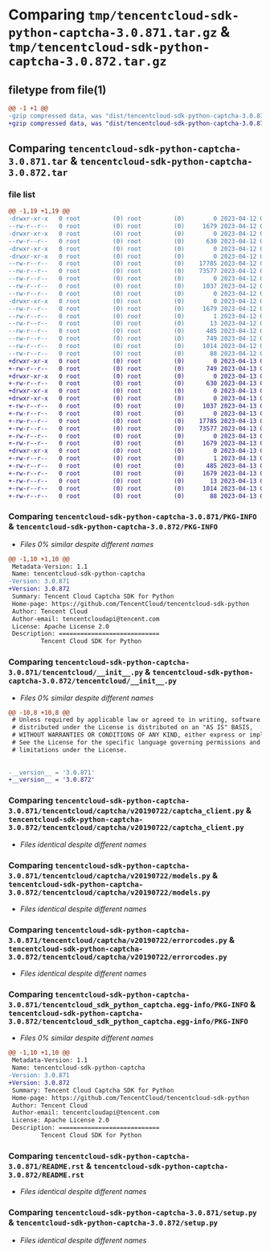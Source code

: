 # Comparing `tmp/tencentcloud-sdk-python-captcha-3.0.871.tar.gz` & `tmp/tencentcloud-sdk-python-captcha-3.0.872.tar.gz`

## filetype from file(1)

```diff
@@ -1 +1 @@
-gzip compressed data, was "dist/tencentcloud-sdk-python-captcha-3.0.871.tar", last modified: Wed Apr 12 00:17:53 2023, max compression
+gzip compressed data, was "dist/tencentcloud-sdk-python-captcha-3.0.872.tar", last modified: Thu Apr 13 00:22:49 2023, max compression
```

## Comparing `tencentcloud-sdk-python-captcha-3.0.871.tar` & `tencentcloud-sdk-python-captcha-3.0.872.tar`

### file list

```diff
@@ -1,19 +1,19 @@
-drwxr-xr-x   0 root         (0) root         (0)        0 2023-04-12 00:17:53.000000 tencentcloud-sdk-python-captcha-3.0.871/
--rw-r--r--   0 root         (0) root         (0)     1679 2023-04-12 00:17:53.000000 tencentcloud-sdk-python-captcha-3.0.871/PKG-INFO
-drwxr-xr-x   0 root         (0) root         (0)        0 2023-04-12 00:17:53.000000 tencentcloud-sdk-python-captcha-3.0.871/tencentcloud/
--rw-r--r--   0 root         (0) root         (0)      630 2023-04-12 00:17:53.000000 tencentcloud-sdk-python-captcha-3.0.871/tencentcloud/__init__.py
-drwxr-xr-x   0 root         (0) root         (0)        0 2023-04-12 00:17:53.000000 tencentcloud-sdk-python-captcha-3.0.871/tencentcloud/captcha/
-drwxr-xr-x   0 root         (0) root         (0)        0 2023-04-12 00:17:53.000000 tencentcloud-sdk-python-captcha-3.0.871/tencentcloud/captcha/v20190722/
--rw-r--r--   0 root         (0) root         (0)    17785 2023-04-12 00:17:53.000000 tencentcloud-sdk-python-captcha-3.0.871/tencentcloud/captcha/v20190722/captcha_client.py
--rw-r--r--   0 root         (0) root         (0)    73577 2023-04-12 00:17:53.000000 tencentcloud-sdk-python-captcha-3.0.871/tencentcloud/captcha/v20190722/models.py
--rw-r--r--   0 root         (0) root         (0)        0 2023-04-12 00:17:53.000000 tencentcloud-sdk-python-captcha-3.0.871/tencentcloud/captcha/v20190722/__init__.py
--rw-r--r--   0 root         (0) root         (0)     1037 2023-04-12 00:17:53.000000 tencentcloud-sdk-python-captcha-3.0.871/tencentcloud/captcha/v20190722/errorcodes.py
--rw-r--r--   0 root         (0) root         (0)        0 2023-04-12 00:17:53.000000 tencentcloud-sdk-python-captcha-3.0.871/tencentcloud/captcha/__init__.py
-drwxr-xr-x   0 root         (0) root         (0)        0 2023-04-12 00:17:53.000000 tencentcloud-sdk-python-captcha-3.0.871/tencentcloud_sdk_python_captcha.egg-info/
--rw-r--r--   0 root         (0) root         (0)     1679 2023-04-12 00:17:53.000000 tencentcloud-sdk-python-captcha-3.0.871/tencentcloud_sdk_python_captcha.egg-info/PKG-INFO
--rw-r--r--   0 root         (0) root         (0)        1 2023-04-12 00:17:53.000000 tencentcloud-sdk-python-captcha-3.0.871/tencentcloud_sdk_python_captcha.egg-info/dependency_links.txt
--rw-r--r--   0 root         (0) root         (0)       13 2023-04-12 00:17:53.000000 tencentcloud-sdk-python-captcha-3.0.871/tencentcloud_sdk_python_captcha.egg-info/top_level.txt
--rw-r--r--   0 root         (0) root         (0)      485 2023-04-12 00:17:53.000000 tencentcloud-sdk-python-captcha-3.0.871/tencentcloud_sdk_python_captcha.egg-info/SOURCES.txt
--rw-r--r--   0 root         (0) root         (0)      749 2023-04-12 00:17:53.000000 tencentcloud-sdk-python-captcha-3.0.871/README.rst
--rw-r--r--   0 root         (0) root         (0)     1014 2023-04-12 00:17:53.000000 tencentcloud-sdk-python-captcha-3.0.871/setup.py
--rw-r--r--   0 root         (0) root         (0)       88 2023-04-12 00:17:53.000000 tencentcloud-sdk-python-captcha-3.0.871/setup.cfg
+drwxr-xr-x   0 root         (0) root         (0)        0 2023-04-13 00:22:49.000000 tencentcloud-sdk-python-captcha-3.0.872/
+-rw-r--r--   0 root         (0) root         (0)      749 2023-04-13 00:22:49.000000 tencentcloud-sdk-python-captcha-3.0.872/README.rst
+drwxr-xr-x   0 root         (0) root         (0)        0 2023-04-13 00:22:49.000000 tencentcloud-sdk-python-captcha-3.0.872/tencentcloud/
+-rw-r--r--   0 root         (0) root         (0)      630 2023-04-13 00:22:49.000000 tencentcloud-sdk-python-captcha-3.0.872/tencentcloud/__init__.py
+drwxr-xr-x   0 root         (0) root         (0)        0 2023-04-13 00:22:49.000000 tencentcloud-sdk-python-captcha-3.0.872/tencentcloud/captcha/
+drwxr-xr-x   0 root         (0) root         (0)        0 2023-04-13 00:22:49.000000 tencentcloud-sdk-python-captcha-3.0.872/tencentcloud/captcha/v20190722/
+-rw-r--r--   0 root         (0) root         (0)     1037 2023-04-13 00:22:49.000000 tencentcloud-sdk-python-captcha-3.0.872/tencentcloud/captcha/v20190722/errorcodes.py
+-rw-r--r--   0 root         (0) root         (0)        0 2023-04-13 00:22:49.000000 tencentcloud-sdk-python-captcha-3.0.872/tencentcloud/captcha/v20190722/__init__.py
+-rw-r--r--   0 root         (0) root         (0)    17785 2023-04-13 00:22:49.000000 tencentcloud-sdk-python-captcha-3.0.872/tencentcloud/captcha/v20190722/captcha_client.py
+-rw-r--r--   0 root         (0) root         (0)    73577 2023-04-13 00:22:49.000000 tencentcloud-sdk-python-captcha-3.0.872/tencentcloud/captcha/v20190722/models.py
+-rw-r--r--   0 root         (0) root         (0)        0 2023-04-13 00:22:49.000000 tencentcloud-sdk-python-captcha-3.0.872/tencentcloud/captcha/__init__.py
+-rw-r--r--   0 root         (0) root         (0)     1679 2023-04-13 00:22:49.000000 tencentcloud-sdk-python-captcha-3.0.872/PKG-INFO
+drwxr-xr-x   0 root         (0) root         (0)        0 2023-04-13 00:22:49.000000 tencentcloud-sdk-python-captcha-3.0.872/tencentcloud_sdk_python_captcha.egg-info/
+-rw-r--r--   0 root         (0) root         (0)        1 2023-04-13 00:22:49.000000 tencentcloud-sdk-python-captcha-3.0.872/tencentcloud_sdk_python_captcha.egg-info/dependency_links.txt
+-rw-r--r--   0 root         (0) root         (0)      485 2023-04-13 00:22:49.000000 tencentcloud-sdk-python-captcha-3.0.872/tencentcloud_sdk_python_captcha.egg-info/SOURCES.txt
+-rw-r--r--   0 root         (0) root         (0)     1679 2023-04-13 00:22:49.000000 tencentcloud-sdk-python-captcha-3.0.872/tencentcloud_sdk_python_captcha.egg-info/PKG-INFO
+-rw-r--r--   0 root         (0) root         (0)       13 2023-04-13 00:22:49.000000 tencentcloud-sdk-python-captcha-3.0.872/tencentcloud_sdk_python_captcha.egg-info/top_level.txt
+-rw-r--r--   0 root         (0) root         (0)     1014 2023-04-13 00:22:49.000000 tencentcloud-sdk-python-captcha-3.0.872/setup.py
+-rw-r--r--   0 root         (0) root         (0)       88 2023-04-13 00:22:49.000000 tencentcloud-sdk-python-captcha-3.0.872/setup.cfg
```

### Comparing `tencentcloud-sdk-python-captcha-3.0.871/PKG-INFO` & `tencentcloud-sdk-python-captcha-3.0.872/PKG-INFO`

 * *Files 0% similar despite different names*

```diff
@@ -1,10 +1,10 @@
 Metadata-Version: 1.1
 Name: tencentcloud-sdk-python-captcha
-Version: 3.0.871
+Version: 3.0.872
 Summary: Tencent Cloud Captcha SDK for Python
 Home-page: https://github.com/TencentCloud/tencentcloud-sdk-python
 Author: Tencent Cloud
 Author-email: tencentcloudapi@tencent.com
 License: Apache License 2.0
 Description: ============================
         Tencent Cloud SDK for Python
```

### Comparing `tencentcloud-sdk-python-captcha-3.0.871/tencentcloud/__init__.py` & `tencentcloud-sdk-python-captcha-3.0.872/tencentcloud/__init__.py`

 * *Files 0% similar despite different names*

```diff
@@ -10,8 +10,8 @@
 # Unless required by applicable law or agreed to in writing, software
 # distributed under the License is distributed on an "AS IS" BASIS,
 # WITHOUT WARRANTIES OR CONDITIONS OF ANY KIND, either express or implied.
 # See the License for the specific language governing permissions and
 # limitations under the License.
 
 
-__version__ = '3.0.871'
+__version__ = '3.0.872'
```

### Comparing `tencentcloud-sdk-python-captcha-3.0.871/tencentcloud/captcha/v20190722/captcha_client.py` & `tencentcloud-sdk-python-captcha-3.0.872/tencentcloud/captcha/v20190722/captcha_client.py`

 * *Files identical despite different names*

### Comparing `tencentcloud-sdk-python-captcha-3.0.871/tencentcloud/captcha/v20190722/models.py` & `tencentcloud-sdk-python-captcha-3.0.872/tencentcloud/captcha/v20190722/models.py`

 * *Files identical despite different names*

### Comparing `tencentcloud-sdk-python-captcha-3.0.871/tencentcloud/captcha/v20190722/errorcodes.py` & `tencentcloud-sdk-python-captcha-3.0.872/tencentcloud/captcha/v20190722/errorcodes.py`

 * *Files identical despite different names*

### Comparing `tencentcloud-sdk-python-captcha-3.0.871/tencentcloud_sdk_python_captcha.egg-info/PKG-INFO` & `tencentcloud-sdk-python-captcha-3.0.872/tencentcloud_sdk_python_captcha.egg-info/PKG-INFO`

 * *Files 0% similar despite different names*

```diff
@@ -1,10 +1,10 @@
 Metadata-Version: 1.1
 Name: tencentcloud-sdk-python-captcha
-Version: 3.0.871
+Version: 3.0.872
 Summary: Tencent Cloud Captcha SDK for Python
 Home-page: https://github.com/TencentCloud/tencentcloud-sdk-python
 Author: Tencent Cloud
 Author-email: tencentcloudapi@tencent.com
 License: Apache License 2.0
 Description: ============================
         Tencent Cloud SDK for Python
```

### Comparing `tencentcloud-sdk-python-captcha-3.0.871/README.rst` & `tencentcloud-sdk-python-captcha-3.0.872/README.rst`

 * *Files identical despite different names*

### Comparing `tencentcloud-sdk-python-captcha-3.0.871/setup.py` & `tencentcloud-sdk-python-captcha-3.0.872/setup.py`

 * *Files identical despite different names*

